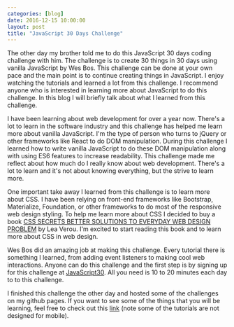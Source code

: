 ```yaml
---
categories: [blog]
date: 2016-12-15 10:00:00
layout: post
title: "JavaScript 30 Days Challenge"
---
```


The other day my brother told me to do this JavaScript 30 days coding challenge with him. The challenge is to create 30 things in 30 days using vanilla JavaScript by Wes Bos. This challenge can be done at your own pace and the main point is to continue creating things in JavaScript. I enjoy watching the tutorials and learned a lot from this challenge. I recommend anyone who is interested in learning more about JavaScript to do this challenge. In this blog I will briefly talk about what I learned from this challenge.

I have been learning about web development for over a year now. There's a lot to learn in the software industry and this challenge has helped me learn more about vanilla JavaScript. I'm the type of person who turns to jQuery or other frameworks like React to do DOM manipulation. During this challenge I learned how to write vanilla JavaScript to do these DOM manipulation along with using ES6 features to increase readability. This challenge made me reflect about how much do I really know about web development. There's a lot to learn and it's not about knowing everything, but the strive to learn more.

One important take away I learned from this challenge is to learn more about CSS. I have been relying on front-end frameworks like Bootstrap, Materialize, Foundation, or other frameworks to do most of the responsive web design styling. To help me learn more about CSS I decided to buy a book <a href="https://www.amazon.com/CSS-Secrets-Solutions-Everyday-Problems/dp/1449372635/ref=zg_bs_379357011_4?_encoding=UTF8&psc=1&refRID=HY5ZTCH69V9B5QZ142FE" target="_blank">CSS SECRETS BETTER SOLUTIONS TO EVERYDAY WEB DESIGN PROBLEM</a> by Lea Verou. I'm excited to start reading this book and to learn more about CSS in web design.

Wes Bos did an amazing job at making this challenge. Every tutorial there is something I learned, from adding event listeners to making cool web interactions. Anyone can do this challenge and the first step is by signing up for this challenge at <a href="https://javascript30.com/" target="_blank">JavaScript30</a>. All you need is 10 to 20 minutes each day to to this challenge.

I finished this challenge the other day and hosted some of the challenges on my github pages. If you want to see some of the things that you will be learning, feel free to check out this <a href="https://jordanspencerwu.github.io/JavaScript30/" target="_blank">link</a> (note some of the tutorials are not designed for mobile).